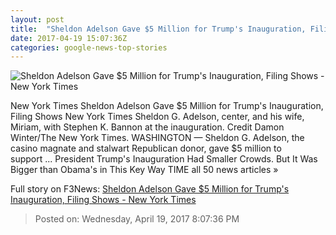```yaml
---
layout: post
title:  "Sheldon Adelson Gave $5 Million for Trump's Inauguration, Filing Shows - New York Times"
date: 2017-04-19 15:07:36Z
categories: google-news-top-stories
---
```


![Sheldon Adelson Gave $5 Million for Trump's Inauguration, Filing Shows - New York Times](https://static01.nyt.com/images/2017/04/19/us/20INAUGURAL/20INAUGURAL-facebookJumbo.jpg)

New York Times Sheldon Adelson Gave $5 Million for Trump's Inauguration, Filing Shows New York Times Sheldon G. Adelson, center, and his wife, Miriam, with Stephen K. Bannon at the inauguration. Credit Damon Winter/The New York Times. WASHINGTON — Sheldon G. Adelson, the casino magnate and stalwart Republican donor, gave $5 million to support ... President Trump's Inauguration Had Smaller Crowds. But It Was Bigger than Obama's in This Key Way TIME all 50 news articles »


Full story on F3News: [Sheldon Adelson Gave $5 Million for Trump's Inauguration, Filing Shows - New York Times](http://www.f3nws.com/n/fvBWdG)

> Posted on: Wednesday, April 19, 2017 8:07:36 PM
